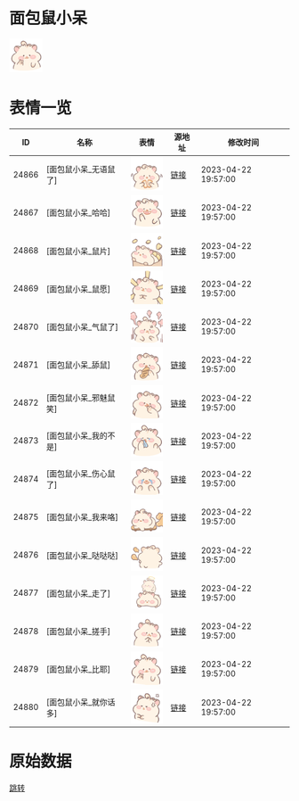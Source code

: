 # 面包鼠小呆

<img src="./cover.png" height="60" alt="cover" />

# 表情一览

|ID|名称|表情|源地址|修改时间|
|----|----|----|----|----|
|24866|[面包鼠小呆_无语鼠了]|<img src="./pic/024866_%5B面包鼠小呆_无语鼠了%5D.png" height="60" alt="无语鼠了"/>|[链接](https://i0.hdslb.com/bfs/garb/c03c8222cce51c6d2d4294c30e2db9693bdb445e.png)|2023-04-22 19:57:00|
|24867|[面包鼠小呆_哈哈]|<img src="./pic/024867_%5B面包鼠小呆_哈哈%5D.png" height="60" alt="哈哈"/>|[链接](https://i0.hdslb.com/bfs/garb/c878e7bbd0f70f00e085d7c0e1f9914c6149cf8d.png)|2023-04-22 19:57:00|
|24868|[面包鼠小呆_鼠片]|<img src="./pic/024868_%5B面包鼠小呆_鼠片%5D.png" height="60" alt="鼠片"/>|[链接](https://i0.hdslb.com/bfs/garb/8c76ad5b8b0e86b0a2bfc1a35d6abbda1dd4ef78.png)|2023-04-22 19:57:00|
|24869|[面包鼠小呆_鼠愿]|<img src="./pic/024869_%5B面包鼠小呆_鼠愿%5D.png" height="60" alt="鼠愿"/>|[链接](https://i0.hdslb.com/bfs/garb/996fbbdf208aea1b694b047590903fc780dad58e.png)|2023-04-22 19:57:00|
|24870|[面包鼠小呆_气鼠了]|<img src="./pic/024870_%5B面包鼠小呆_气鼠了%5D.png" height="60" alt="气鼠了"/>|[链接](https://i0.hdslb.com/bfs/garb/dbe9ac683a46f0b567b1d68e1d7e9fec1d945bf5.png)|2023-04-22 19:57:00|
|24871|[面包鼠小呆_舔鼠]|<img src="./pic/024871_%5B面包鼠小呆_舔鼠%5D.png" height="60" alt="舔鼠"/>|[链接](https://i0.hdslb.com/bfs/garb/f557d4ac02aec840119834917159f3fd20dbc8f7.png)|2023-04-22 19:57:00|
|24872|[面包鼠小呆_邪魅鼠笑]|<img src="./pic/024872_%5B面包鼠小呆_邪魅鼠笑%5D.png" height="60" alt="邪魅鼠笑"/>|[链接](https://i0.hdslb.com/bfs/garb/e3bec9490049157f0081e79180bcb0020fc1715b.png)|2023-04-22 19:57:00|
|24873|[面包鼠小呆_我的不是]|<img src="./pic/024873_%5B面包鼠小呆_我的不是%5D.png" height="60" alt="我的不是"/>|[链接](https://i0.hdslb.com/bfs/garb/70aaa9b0bee56f935ad545a32e1e8ce1735815d8.png)|2023-04-22 19:57:00|
|24874|[面包鼠小呆_伤心鼠了]|<img src="./pic/024874_%5B面包鼠小呆_伤心鼠了%5D.png" height="60" alt="伤心鼠了"/>|[链接](https://i0.hdslb.com/bfs/garb/d9dbfcd5a9f3aa9c6e25f032e7713446acddcc9d.png)|2023-04-22 19:57:00|
|24875|[面包鼠小呆_我来咯]|<img src="./pic/024875_%5B面包鼠小呆_我来咯%5D.png" height="60" alt="我来咯"/>|[链接](https://i0.hdslb.com/bfs/garb/37c453df5914be1c81a66c2594540e7f464f8509.png)|2023-04-22 19:57:00|
|24876|[面包鼠小呆_哒哒哒]|<img src="./pic/024876_%5B面包鼠小呆_哒哒哒%5D.png" height="60" alt="哒哒哒"/>|[链接](https://i0.hdslb.com/bfs/garb/8bf8f29180460cb47e652108f60041f9759ae5d2.png)|2023-04-22 19:57:00|
|24877|[面包鼠小呆_走了]|<img src="./pic/024877_%5B面包鼠小呆_走了%5D.png" height="60" alt="走了"/>|[链接](https://i0.hdslb.com/bfs/garb/63d53b526ddfe42ee253f0da76fbfda4a7ec53a4.png)|2023-04-22 19:57:00|
|24878|[面包鼠小呆_搓手]|<img src="./pic/024878_%5B面包鼠小呆_搓手%5D.png" height="60" alt="搓手"/>|[链接](https://i0.hdslb.com/bfs/garb/1c596899dfadf37efdeb5e443a12931c00837ed2.png)|2023-04-22 19:57:00|
|24879|[面包鼠小呆_比耶]|<img src="./pic/024879_%5B面包鼠小呆_比耶%5D.png" height="60" alt="比耶"/>|[链接](https://i0.hdslb.com/bfs/garb/23e702befdcdc5a142c49182eedff8732c13de26.png)|2023-04-22 19:57:00|
|24880|[面包鼠小呆_就你话多]|<img src="./pic/024880_%5B面包鼠小呆_就你话多%5D.png" height="60" alt="就你话多"/>|[链接](https://i0.hdslb.com/bfs/garb/06986682b4e6cc648998a57ffcbf6e2132955b74.png)|2023-04-22 19:57:00|

# 原始数据

[跳转](./raw.json)

